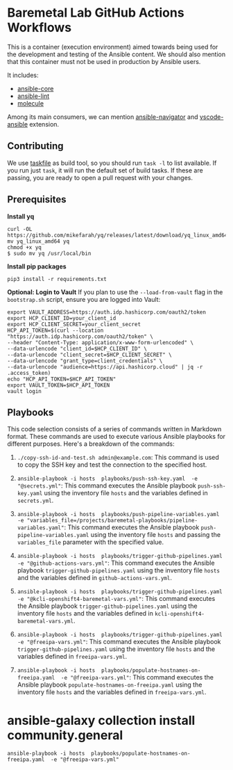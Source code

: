 # Baremetal Lab GitHub Actions Workflows

This is a container (execution environment) aimed towards being used
for the development and testing of the Ansible content. We should also mention
that this container must not be used in production by Ansible users.

It includes:

- [ansible-core]
- [ansible-lint]
- [molecule]

Among its main consumers, we can mention [ansible-navigator] and
[vscode-ansible] extension.

[ansible-core]: https://github.com/ansible/ansible
[ansible-lint]: https://github.com/ansible/ansible-lint
[ansible-navigator]: https://github.com/ansible/ansible-navigator
[molecule]: https://github.com/ansible-community/molecule
[vscode-ansible]: https://github.com/ansible/vscode-ansible

## Contributing

We use [taskfile](https://taskfile.dev/) as build tool, so you should run
`task -l` to list available. If you run just `task`, it will run the default
set of build tasks. If these are passing, you are ready to open a pull request
with your changes.

## Prerequisites
**Install yq**
```
curl -OL https://github.com/mikefarah/yq/releases/latest/download/yq_linux_amd64
mv yq_linux_amd64 yq
chmod +x yq
$ sudo mv yq /usr/local/bin
```

**Install pip packages**
```
pip3 install -r requirements.txt
```

**Optional: Login to Vault**
If you plan to use the `--load-from-vault` flag in the `bootstrap.sh` script, ensure you are logged into Vault:
```
export VAULT_ADDRESS=https://auth.idp.hashicorp.com/oauth2/token
export HCP_CLIENT_ID=your_client_id
export HCP_CLIENT_SECRET=your_client_secret
HCP_API_TOKEN=$(curl --location "https://auth.idp.hashicorp.com/oauth2/token" \
--header "Content-Type: application/x-www-form-urlencoded" \
--data-urlencode "client_id=$HCP_CLIENT_ID" \
--data-urlencode "client_secret=$HCP_CLIENT_SECRET" \
--data-urlencode "grant_type=client_credentials" \
--data-urlencode "audience=https://api.hashicorp.cloud" | jq -r .access_token)
echo "HCP_API_TOKEN=$HCP_API_TOKEN"
export VAULT_TOKEN=$HCP_API_TOKEN
vault login
```

## Playbooks

This code selection consists of a series of commands written in Markdown format. These commands are used to execute various Ansible playbooks for different purposes. Here's a breakdown of the commands:

1. `./copy-ssh-id-and-test.sh admin@example.com`: This command is used to copy the SSH key and test the connection to the specified host.

2. `ansible-playbook -i hosts  playbooks/push-ssh-key.yaml  -e "@secrets.yml"`: This command executes the Ansible playbook `push-ssh-key.yaml` using the inventory file `hosts` and the variables defined in `secrets.yml`.

3. `ansible-playbook -i hosts  playbooks/push-pipeline-variables.yaml  -e "variables_file=/projects/baremetal-playbooks/pipeline-variables.yaml"`: This command executes the Ansible playbook `push-pipeline-variables.yaml` using the inventory file `hosts` and passing the `variables_file` parameter with the specified value.

4. `ansible-playbook -i hosts  playbooks/trigger-github-pipelines.yaml  -e "@github-actions-vars.yml"`: This command executes the Ansible playbook `trigger-github-pipelines.yaml` using the inventory file `hosts` and the variables defined in `github-actions-vars.yml`.

5. `ansible-playbook -i hosts  playbooks/trigger-github-pipelines.yaml  -e "@kcli-openshift4-baremetal-vars.yml"`: This command executes the Ansible playbook `trigger-github-pipelines.yaml` using the inventory file `hosts` and the variables defined in `kcli-openshift4-baremetal-vars.yml`.

6. `ansible-playbook -i hosts  playbooks/trigger-github-pipelines.yaml  -e "@freeipa-vars.yml"`: This command executes the Ansible playbook `trigger-github-pipelines.yaml` using the inventory file `hosts` and the variables defined in `freeipa-vars.yml`.

7. `ansible-playbook -i hosts  playbooks/populate-hostnames-on-freeipa.yaml  -e "@freeipa-vars.yml"`: This command executes the Ansible playbook `populate-hostnames-on-freeipa.yaml` using the inventory file `hosts` and the variables defined in `freeipa-vars.yml`.


# ansible-galaxy collection install community.general
`ansible-playbook -i hosts  playbooks/populate-hostnames-on-freeipa.yaml  -e "@freeipa-vars.yml"`
